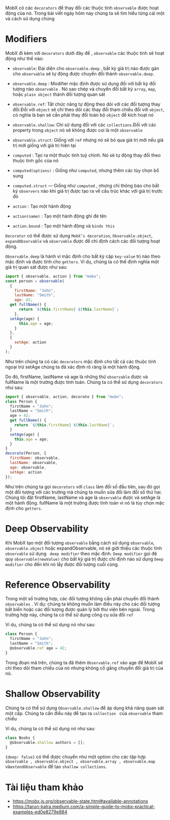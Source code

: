 MobX có các `decorators` để thay đổi các thuộc tính `observable` được hoạt động của nó. Trong bài viết ngày hôm nay chúng ta sẽ tìm hiểu từng cái một và cách sử dụng chúng

# Modifiers

MobX đi kèm với `decorators` dưới đây để , `observable` các thuộc tính sẽ hoạt động như thế nào:

- `observable`: Đại diện cho `observable.deep` , bất kỳ giá trị nào được gán cho `observable` sẽ tự động được chuyển đổi thành `observable.deep`.

- `observable.deep` : Modifier mặc định được sử dụng đối với bất kỳ đối tượng nào `observable` . Nó sao chép và chuyển đổi bất kỳ `array`, `map`, hoặc `plain object` thành đối tượng quan sát

- `observable.ref`: Tắt chức năng tự động theo dỏi với các đối tượng thay đổi.Đối với `object` sẽ chỉ theo dõi các thay đổi tham chiếu đối với `object`,
  có nghĩa là bạn sẽ cần phải thay đổi toàn bộ `object` để kích hoạt nó

- `observable.shallow`: Chỉ sử dụng đối với các `collections`.Đối với các property trong `object` nó sẽ không được coi là một `observable`

- `observable.struct`: Giống với `ref` nhưng nó sẽ bỏ qua giá trị mới nếu giá trị mới giống với giá trị hiện tại

- `computed` : Tạo ra một thuộc tính tuỳ chình. Nó sẻ tự động thay đổi theo thuộc tính gốc của nó

- `computed(options)` : Giống như `computed`, nhưng thêm các tùy chọn bổ sung

- `computed.struct` — Giống như `computed` , nhưng chỉ thông báo cho bất kỳ `observers` nào khi giá trị được tạo ra về cấu trúc khác với giá trị trước đó

- `action` : Tạo một hành động

- `action(name)` : Tạo một hành động ghi đè tên

- `action.bound` : Tạo một hành động và `binds this`



`Decorator` có thể được sử dụng `MobX’s decoration`, `Observable.object`, `expandObservable` và `observable` được để chỉ định cách các đối tượng hoạt động.

`Observable.deep` là hành vi mặc định cho bất kỳ cặp `key-value` trị nào theo mặc định và được tính cho `getters`.
Ví dụ, chúng ta có thể định nghĩa một giá trị quan sát được như sau:

```js
import { observable, action } from "mobx";
const person = observable(
  {
    firstName: "John",
    lastName: "Smith",
    age: 42,
  get fullName() {
      return `${this.firstName} ${this.lastName}`;
    },
  setAge(age) {
      this.age = age;
    }
  },
  {
    setAge: action
  }
);

```

Như trên chúng ta có các `decorators` mặc định cho tất cả các thuộc tính ngoại trừ setAge chúng ta đã xác định rõ ràng là một hành động.

Do đó, firstName, lastName và age là những thứ `observable` được và fullName là một trường được tính toán.
Chúng ta có thể sử dụng `decorators` như sau:

```js
import { observable, action, decorate } from "mobx";
class Person {
  firstName = "John";
  lastName = "Smith";
  age = 42;
  get fullName() {
    return `${this.firstName} ${this.lastName}`;
  }
  setAge(age) {
    this.age = age;
  }
}
decorate(Person, {
  firstName: observable,
  lastName: observable,
  age: observable,
  setAge: action
});
```

Như trên  chúng ta gọi `decorators` với `class` làm đối số đầu tiên, sau đó gọi một đối tượng với các trường mà chúng ta muốn sửa đổi làm đối số thứ hai.
Chúng tôi đặt firstName, lastName và age là `observable` được và setAge là một hành động.
fullName là một trường được tính toán vì nó là tùy chọn mặc định cho `getters`.

# Deep Observability

Khi MobX tạo một đối tượng `observable` bằng cách sử dụng `observable`, `observable.object`  hoặc expandObservable, nó sẽ giới thiệu các thuộc tính `observable` sử dụng ` deep modifier` theo mặc định.
` Deep modifier ` gọi đệ quy `observable(newValue)`  cho bất kỳ giá trị được chỉ định nào sử dụng ` Deep modifier ` cho đến khi nó lấy được đối tượng cuối cùng.

# Reference Observability
Trong một số trường hợp, các đối tượng không cần phải chuyển đổi thành `observables` . Ví dụ: chúng ta không muốn làm điều này cho các đối tượng bất biến hoặc các đối tượng được quản lý bởi thư viện bên ngoài.
Trong trường hợp này, chúng ta có thể sử dụng công cụ sửa đổi `ref`

Ví dụ, chúng ta có thể sử dụng nó như sau: 

```js
class Person {
  firstName = "John";
  lastName = "Smith";
  @observable.ref age = 42;
}
```

Trong đoạn mã trên, chúng ta đã thêm  `Observable.ref` vào age để MobX sẽ chỉ theo dõi tham chiếu của nó nhưng không cố gắng chuyển đổi giá trị của nó.

# Shallow Observability
Chúng ta có thể sử dụng  `Observable.shallow` để áp dụng khả năng quan sát một cấp. Chúng ta cần điều này để tạo ra `collection ` của `observable` tham chiếu

Ví dụ, chúng ta có thể sử dụng nó như sau:

```js
class Books {
  @observable.shallow authors = [];
}
```
`{deep: false}` có thể được chuyển như một option cho các tập hợp  `observable , observable.object , observable.array , observable.map` và`extendObservable` để tạo `shallow collections`.

# Tài liệu tham khảo
- https://mobx.js.org/observable-state.html#available-annotations
- https://tarun-kalra.medium.com/a-simple-guide-to-mobx-practical-examples-ed0e8279e884